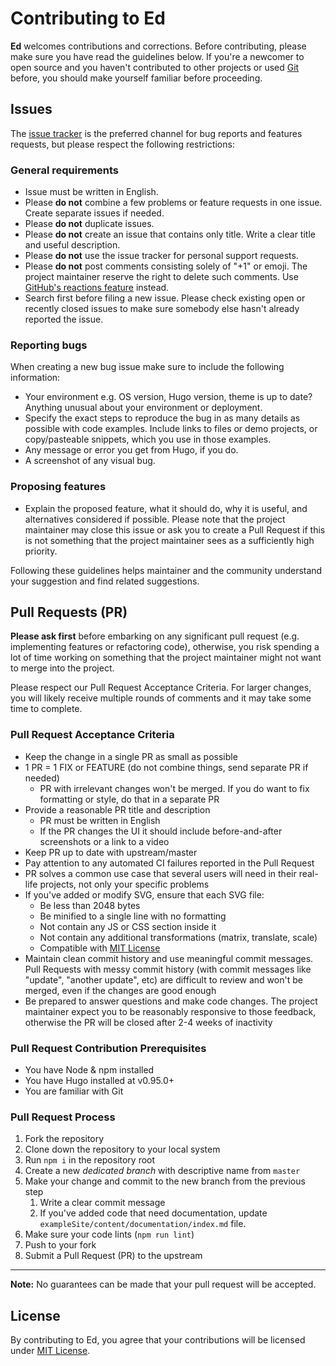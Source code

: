 # Contributing to Ed

**Ed** welcomes contributions and corrections. Before contributing,
please make sure you have read the guidelines below. If you're a
newcomer to open source and you haven't contributed to other projects
or used [Git](https://git-scm.com/) before, you should make yourself
familiar before proceeding.

## Issues

The [issue tracker](https://github.com/sergeyklay/gohugo-theme-ed/)
is the preferred channel for bug reports and features requests,
but please respect the following restrictions:

### General requirements

- Issue must be written in English.
- Please **do not** combine a few problems or feature requests in one issue.
  Create separate issues if needed.
- Please **do not** duplicate issues.
- Please **do not** create an issue that contains only title.
  Write a clear title and useful description.
- Please **do not** use the issue tracker for personal support requests.
- Please **do not** post comments consisting solely of "+1" or emoji.
  The project maintainer reserve the right to delete such comments. Use
  [GitHub's reactions feature](https://github.com/blog/2119-add-reactions-to-pull-requests-issues-and-comments)
  instead.
- Search first before filing a new issue. Please check existing open
  or recently closed issues to make sure somebody else hasn't already
  reported the issue.

### Reporting bugs

When creating a new bug issue make sure to include the following
information:

- Your environment e.g. OS version, Hugo version, theme is up to date?
  Anything unusual about your environment or deployment.
- Specify the exact steps to reproduce the bug in as many details as
  possible with code examples. Include links to files or demo projects,
  or copy/pasteable snippets, which you use in those examples.
- Any message or error you get from Hugo, if you do.
- A screenshot of any visual bug.

### Proposing features

- Explain the proposed feature, what it should do, why it is useful,
  and alternatives considered if possible. Please note that the project
  maintainer may close this issue or ask you to create a Pull Request if
  this is not something that the project maintainer sees as a sufficiently
  high priority.

Following these guidelines helps maintainer and the community understand
your suggestion and find related suggestions.

## Pull Requests (PR)

**Please ask first** before embarking on any significant pull request
(e.g. implementing features or refactoring code), otherwise, you risk
spending a lot of time working on something that the project maintainer
might not want to merge into the project.

Please respect our Pull Request Acceptance Criteria. For larger changes,
you will likely receive multiple rounds of comments and it may take some
time to complete.

### Pull Request Acceptance Criteria

- Keep the change in a single PR as small as possible
- 1 PR = 1 FIX or FEATURE (do not combine things, send separate PR if needed)
  - PR with irrelevant changes won't be merged. If you do want to fix
    formatting or style, do that in a separate PR
- Provide a reasonable PR title and description
  - PR must be written in English
  - If the PR changes the UI it should include before-and-after
    screenshots or a link to a video
- Keep PR up to date with upstream/master
- Pay attention to any automated CI failures reported in the
  Pull Request
- PR solves a common use case that several users will need in their
  real-life projects, not only your specific problems
- If you've added or modify SVG, ensure that each SVG file:
  - Be less than 2048 bytes
  - Be minified to a single line with no formatting
  - Not contain any JS or CSS section inside it
  - Not contain any additional transformations (matrix, translate, scale)
  - Сompatible with [MIT License](https://raw.githubusercontent.com/sergeyklay/gohugo-theme-ed/master/LICENSE)
- Maintain clean commit history and use meaningful commit messages.
  Pull Requests with messy commit history (with commit messages
  like "update", "another update", etc) are difficult to review and won't
  be merged, even if the changes are good enough
- Be prepared to answer questions and make code changes. The project
  maintainer expect you to be reasonably responsive to those feedback,
  otherwise the PR will be closed after 2-4 weeks of inactivity

### Pull Request Contribution Prerequisites

- You have Node & npm installed
- You have Hugo installed at v0.95.0+
- You are familiar with Git

### Pull Request Process

1. Fork the repository
1. Clone down the repository to your local system
1. Run `npm i` in the repository root
1. Create a new *dedicated branch* with descriptive name from `master`
1. Make your change and commit to the new branch from the previous step
    1. Write a clear commit message
    1. If you've added code that need documentation, update
       `exampleSite/content/documentation/index.md` file.
1. Make sure your code lints (`npm run lint`)
1. Push to your fork
1. Submit a Pull Request (PR) to the upstream

---

**Note:** No guarantees can be made that your pull request will be accepted.

## License

By contributing to Ed, you agree that your contributions will be licensed under
[MIT License](https://raw.githubusercontent.com/sergeyklay/gohugo-theme-ed/master/LICENSE).
